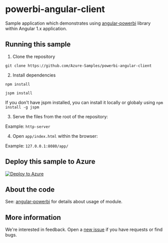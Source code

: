 # powerbi-angular-client
Sample application which demonstrates using [angular-powerbi](https://github.com/Microsoft/PowerBI-Angular) library within Angular 1.x application.

## Running this sample

1. Clone the repository

  `git clone https://github.com/Azure-Samples/powerbi-angular-client`
  
2. Install dependencies

  `npm install`
  
  `jspm install`
  
  If you don't have jspm installed, you can install it locally or globaly using `npm install -g jspm`
  
3. Serve the files from the root of the repository:

  Example: `http-server`
  
4. Open `app/index.html` within the browser:

  Example: `127.0.0.1:8080/app/`

## Deploy this sample to Azure
[![Deploy to Azure](http://azuredeploy.net/deploybutton.png)](https://azuredeploy.net/)

## About the code
See: [angular-powerbi](https://github.com/Microsoft/PowerBI-Angular) for details about usage of module.

## More information
We're interested in feedback.  Open a [new issue](https://github.com/Azure-Samples/powerbi-angular-client/issues/new) if you have requests or find bugs.


